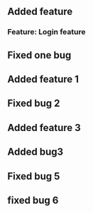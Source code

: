 ## Added feature

### Feature: Login feature

## Fixed one bug


## Added feature 1

## Fixed bug 2

## Added feature 3

## Added bug3

## Fixed bug 5

## fixed bug 6
